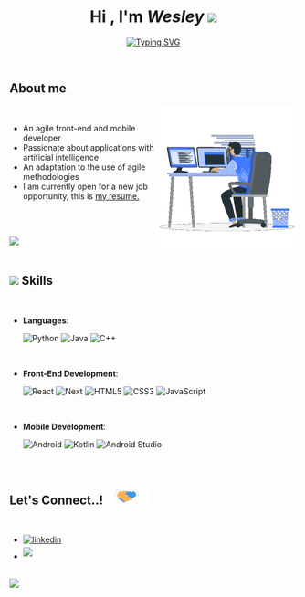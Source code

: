 
<h1 align="center"><b>Hi , I'm <i>Wesley</i> </b><img src="https://media.giphy.com/media/hvRJCLFzcasrR4ia7z/giphy.gif" width="35"></h1>
<!--  -->
<p align="center">
  <a href="https://git.io/typing-svg"><img src="https://readme-typing-svg.herokuapp.com?font=Fira+Code&weight=500&size=24&pause=1000&center=true&vCenter=true&width=435&lines=Computer+Engineer;Software+Engineer;Computer+Vision+Specialist" alt="Typing SVG" /></a>
</p>


<br>



	
## **About me**

<picture> <img align="right" src="https://github.com/0xAbdulKhalid/0xAbdulKhalid/raw/main/assets/mdImages/Right_Side.gif" width = 250px></picture>

<br>

- An agile front-end and mobile developer
- Passionate about applications with artificial intelligence
- An adaptation to the use of agile methodologies
- I am currently open for a new job opportunity, this is <a href="https://drive.google.com/file/d/1ytvKHsjss0Kgi9sb4i0cbGIIp2MOeRd_/view?usp=sharing" target="_blank">my resume.</a>

<br><br>

<img src="https://user-images.githubusercontent.com/73097560/115834477-dbab4500-a447-11eb-908a-139a6edaec5c.gif"><br><br>

## <img src="https://media2.giphy.com/media/QssGEmpkyEOhBCb7e1/giphy.gif?cid=ecf05e47a0n3gi1bfqntqmob8g9aid1oyj2wr3ds3mg700bl&rid=giphy.gif" width ="25"><b> Skills</b>
<br>

<p align="center">

- **Languages**:
  
    ![Python](https://img.shields.io/badge/Python%20-%2314354C.svg?style=for-the-badge&logo=python&logoColor=white)
    ![Java](https://img.shields.io/badge/Java%20-%23FF7800.svg?style=for-the-badge&logo=java&logoColor=orange)
    ![C++](https://img.shields.io/badge/C++%20-%2300599C.svg?style=for-the-badge&logo=c%2B%2B&logoColor=white)

<br>   
    
- **Front-End Development**:
 
   ![React](https://img.shields.io/badge/React%20-%23007BFF.svg?style=for-the-badge&logo=react&logoColor=white)
   ![Next](https://img.shields.io/badge/NextJS%20-%23000000.svg?style=for-the-badge&logo=nextdotjs&logoColor=white)
   ![HTML5](https://img.shields.io/badge/HTML5%20-%23E34F26.svg?style=for-the-badge&logo=html5&logoColor=white)
   ![CSS3](https://img.shields.io/badge/CSS%20-%231572B6.svg?style=for-the-badge&logo=css3&logoColor=white)
   ![JavaScript](https://img.shields.io/badge/JavaScript%20-%23F7DF1E.svg?style=for-the-badge&logo=javascript&logoColor=black)

<br>

- **Mobile Development**:
 
   ![Android](https://img.shields.io/badge/Android%20-%2334A853.svg?style=for-the-badge&logo=android&logoColor=white)
   ![Kotlin](https://img.shields.io/badge/Kotlin%20-%237F52FF.svg?style=for-the-badge&logo=kotlin&logoColor=white)
   ![Android Studio](https://img.shields.io/badge/Android%20Studio%20-%233DDC84.svg?style=for-the-badge&logo=androidstudio&logoColor=white)
    
<br>

</p>

## <b> Let's Connect..!</b><img src="https://github.com/0xAbdulKhalid/0xAbdulKhalid/raw/main/assets/mdImages/handshake.gif" width ="80">
<br>
<div align='left'>

<ul>

<li>
<a href="https://www.linkedin.com/in/souza-wesley/" target="_blank">
<img src="https://img.shields.io/badge/linkedin:  Wesley%20Souza%20-300acee.svg?color=405DE6&style=for-the-badge&logo=linkedin&logoColor=white" alt=linkedin style="margin-bottom: 5px;"/>
</a>
</li>

<li>
<a href="mailto:souzawes93@gmail.com" target="_blank">
<img src="https://img.shields.io/badge/gmail:  Wesley%20Souza-%23EA4335.svg?style=for-the-badge&logo=gmail&logoColor=white" t=mail style="margin-bottom: 5px;" />
</a>
</li>
	
</ul>
</div>

<br>
<img src="https://user-images.githubusercontent.com/73097560/115834477-dbab4500-a447-11eb-908a-139a6edaec5c.gif">
<br>
<br>
<br>
